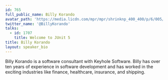 ```yaml
---
id: 765
full_public_name: Billy Korando
avatar_path: 'https://media.licdn.com/mpr/mpr/shrinknp_400_400/p/6/005/080/13f/374b1d8.jpg'
twitter_name: '@BillyKorando'
talks:
  - id: 1707
    title: Welcome to JUnit 5
title: Billy Korando
layout: speaker_bio
---
```



Billy Korando is a software consultant with Keyhole Software. Billy has over ten years of experience in software development and has worked in the exciting industries like finance, healthcare, insurance, and shipping.